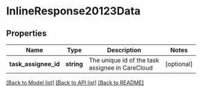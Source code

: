 # InlineResponse20123Data

## Properties
Name | Type | Description | Notes
------------ | ------------- | ------------- | -------------
**task_assignee_id** | **string** | The unique id of the task assignee in CareCloud | [optional] 

[[Back to Model list]](../../README.md#documentation-for-models) [[Back to API list]](../../README.md#documentation-for-api-endpoints) [[Back to README]](../../README.md)


